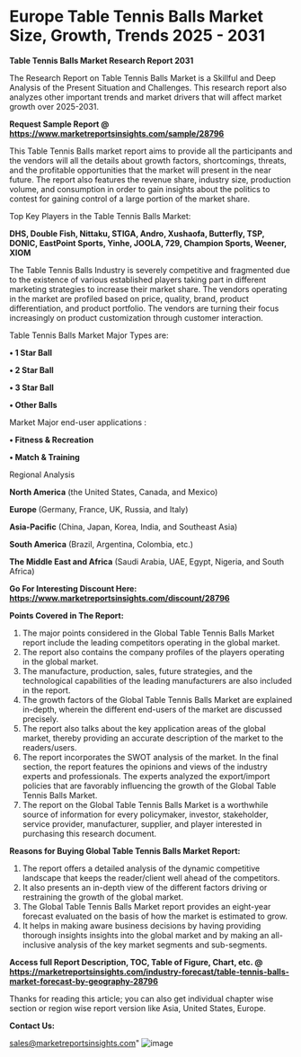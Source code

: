 # Europe Table Tennis Balls Market Size, Growth, Trends 2025 - 2031

<strong>Table Tennis Balls Market Research Report 2031</strong>

The Research Report on Table Tennis Balls Market is a Skillful and Deep Analysis of the Present Situation and Challenges. This research report also analyzes other important trends and market drivers that will affect market growth over 2025-2031.

<strong>Request Sample Report @ <a href=https://www.marketreportsinsights.com/sample/28796>https://www.marketreportsinsights.com/sample/28796</a></strong>

This Table Tennis Balls market report aims to provide all the participants and the vendors will all the details about growth factors, shortcomings, threats, and the profitable opportunities that the market will present in the near future. The report also features the revenue share, industry size, production volume, and consumption in order to gain insights about the politics to contest for gaining control of a large portion of the market share.

Top Key Players in the Table Tennis Balls Market:

<strong>DHS, Double Fish, Nittaku, STIGA, Andro, Xushaofa, Butterfly, TSP, DONIC, EastPoint Sports, Yinhe, JOOLA, 729, Champion Sports, Weener, XIOM</strong>

The Table Tennis Balls Industry is severely competitive and fragmented due to the existence of various established players taking part in different marketing strategies to increase their market share. The vendors operating in the market are profiled based on price, quality, brand, product differentiation, and product portfolio. The vendors are turning their focus increasingly on product customization through customer interaction.

Table Tennis Balls Market Major Types are:

<strong>• 1 Star Ball

• 2 Star Ball

• 3 Star Ball

• Other Balls</strong>

Market Major end-user applications :

<strong>• Fitness & Recreation

• Match & Training</strong>

Regional Analysis

</u><strong><b>North America</b></strong> (the United States, Canada, and Mexico)

<strong><b>Europe </b></strong>(Germany, France, UK, Russia, and Italy)

<strong><b>Asia-Pacific</b></strong> (China, Japan, Korea, India, and Southeast Asia)

<strong><b>South America</b></strong> (Brazil, Argentina, Colombia, etc.)

<strong><b>The Middle East and Africa</b></strong> (Saudi Arabia, UAE, Egypt, Nigeria, and South Africa)

<strong>Go For Interesting Discount Here: <a href=https://www.marketreportsinsights.com/discount/28796>https://www.marketreportsinsights.com/discount/28796</a></strong>

<strong>Points Covered in The Report:</strong>
<ol>
  <li>The major points considered in the Global Table Tennis Balls Market report include the leading competitors operating in the global market.</li>
  <li>The report also contains the company profiles of the players operating in the global market.</li>
  <li>The manufacture, production, sales, future strategies, and the technological capabilities of the leading manufacturers are also included in the report.</li>
  <li>The growth factors of the Global Table Tennis Balls Market are explained in-depth, wherein the different end-users of the market are discussed precisely.</li>
  <li>The report also talks about the key application areas of the global market, thereby providing an accurate description of the market to the readers/users.</li>
  <li>The report incorporates the SWOT analysis of the market. In the final section, the report features the opinions and views of the industry experts and professionals. The experts analyzed the export/import policies that are favorably influencing the growth of the Global Table Tennis Balls Market.</li>
  <li>The report on the Global Table Tennis Balls Market is a worthwhile source of information for every policymaker, investor, stakeholder, service provider, manufacturer, supplier, and player interested in purchasing this research document.</li>
</ol>
<strong>Reasons for Buying Global Table Tennis Balls Market Report:</strong>

<ol>
  <li>The report offers a detailed analysis of the dynamic competitive landscape that keeps the reader/client well ahead of the competitors.</li>
  <li>It also presents an in-depth view of the different factors driving or restraining the growth of the global market.</li>
  <li>The Global Table Tennis Balls Market report provides an eight-year forecast evaluated on the basis of how the market is estimated to grow.</li>
  <li>It helps in making aware business decisions by having providing thorough insights insights into the global market and by making an all-inclusive analysis of the key market segments and sub-segments.</li>
</ol>
<strong>Access full Report Description, TOC, Table of Figure, Chart, etc. @ <a href=https://marketreportsinsights.com/industry-forecast/table-tennis-balls-market-forecast-by-geography-28796>https://marketreportsinsights.com/industry-forecast/table-tennis-balls-market-forecast-by-geography-28796</a></strong>


Thanks for reading this article; you can also get individual chapter wise section or region wise report version like Asia, United States, Europe.

<strong>Contact Us:</strong>

sales@marketreportsinsights.com"
![image](https://github.com/user-attachments/assets/7bb07855-e6ab-4367-b73c-34c74039793c)

